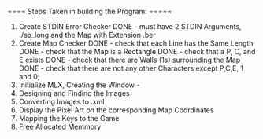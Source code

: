 ==== Steps Taken in building the Program: =====


1. Create STDIN Error Checker 
DONE - must have 2 STDIN Arguments, ./so_long and the Map with Extension .ber
2. Create Map Checker
DONE 	- check that each Line has the Same Length
DONE 	- check that the Map is a Rectangle
DONE 	- check that a P, C, and E exists
DONE 	- check that there are Walls (1s) surrounding the Map
DONE 	- check that there are not any other Characters except P,C,E, 1 and 0;
3. Initialize MLX, Creating the Window
		- 
4. Designing and Finding the Images
5. Converting Images to .xml
6. Display the Pixel Art on the corresponding Map Coordinates
7. Mapping the Keys to the Game
8. Free Allocated Memmory